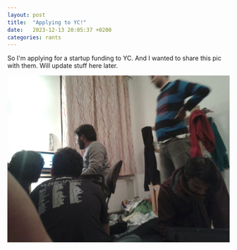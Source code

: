 ```yaml
---
layout: post
title:  "Applying to YC!"
date:   2023-12-13 20:05:37 +0200
categories: rants
---
```

So I'm applying for a startup funding to YC. And I wanted to share this pic with them. Will update stuff here later.

![](img/image.png)